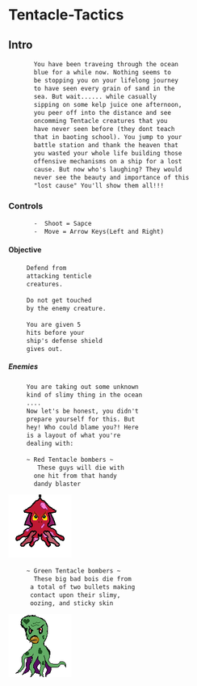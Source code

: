# Tentacle-Tactics
## Intro
           You have been traveing through the ocean
           blue for a while now. Nothing seems to 
           be stopping you on your lifelong journey
           to have seen every grain of sand in the
           sea. But wait...... while casually 
           sipping on some kelp juice one afternoon,
           you peer off into the distance and see 
           oncomming Tentacle creatures that you 
           have never seen before (they dont teach
           that in baoting school). You jump to your
           battle station and thank the heaven that 
           you wasted your whole life building those
           offensive mechanisms on a ship for a lost
           cause. But now who's laughing? They would
           never see the beauty and importance of this
           "lost cause" You'll show them all!!!
           
###  Controls
           -  Shoot = Sapce
           -  Move = Arrow Keys(Left and Right)
           
           
        
#### Objective
         Defend from
         attacking tenticle 
         creatures.
         
         Do not get touched
         by the enemy creature.
         
         You are given 5 
         hits before your 
         ship's defense shield
         gives out.
         
##### Enemies
         You are taking out some unknown
         kind of slimy thing in the ocean
         .... 
         Now let's be honest, you didn't
         prepare yourself for this. But 
         hey! Who could blame you?! Here
         is a layout of what you're
         dealing with:
         
         ~ Red Tentacle bombers ~
            These guys will die with
           one hit from that handy 
           dandy blaster
   ![alt text](https://raw.githubusercontent.com/WakasaHitomi/Tentacle-Tactics/master/images/TT-M1-1.png "Logo Title Text 1")
           
         ~ Green Tentacle bombers ~
           These big bad bois die from
          a total of two bullets making
          contact upon their slimy, 
          oozing, and sticky skin
   ![alt text](https://raw.githubusercontent.com/WakasaHitomi/Tentacle-Tactics/master/images/TT-M2-1.png "Logo Title Text 1")
